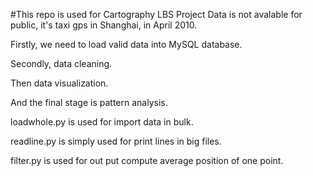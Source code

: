 #This repo is used for Cartography LBS Project
Data is not avalable for public, it's taxi gps in Shanghai, in April 2010.

Firstly, we need to load valid data into MySQL database.

Secondly, data cleaning.

Then data visualization.

And the final stage is pattern analysis.


loadwhole.py is used for import data in bulk.

readline.py is simply used for print lines in big files.

filter.py is used for out put compute average position of one point.
